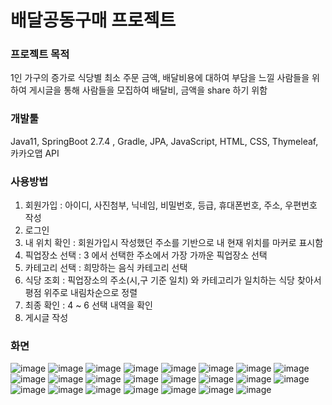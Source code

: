 # 배달공동구매 프로젝트

### 프로젝트 목적
<a>1인 가구의 증가로 식당별 최소 주문 금액, 배달비용에 대하여 부담을 느낄 사람들을 위하여 게시글을 통해 사람들을 모집하여 배달비, 금액을 share 하기 위함</a>
### 개발툴
Java11, SpringBoot 2.7.4 , Gradle, JPA, JavaScript, HTML, CSS, Thymeleaf, 카카오맵 API
### 사용방법  
1) 회원가입 : 아이디, 사진첨부, 닉네임, 비밀번호, 등급, 휴대폰번호, 주소, 우편번호 작성  
2) 로그인  
3) 내 위치 확인 : 회원가입시 작성했던 주소를 기반으로 내 현재 위치를 마커로 표시함  
4) 픽업장소 선택 : 3 에서 선택한 주소에서 가장 가까운 픽업장소 선택  
5) 카테고리 선택 : 희망하는 음식 카테고리 선택  
6) 식당 조회 : 픽업장소의 주소(시,구 기준 일치) 와 카테고리가 일치하는 식당 찾아서 평점 위주로 내림차순으로 정렬  
7) 최종 확인 : 4 ~ 6 선택 내역을 확인  
8) 게시글 작성  

### 화면  
![image](https://user-images.githubusercontent.com/96707563/196575683-2752d94c-7a73-4f2c-9e84-625f4b97e73b.png)
![image](https://user-images.githubusercontent.com/96707563/196575706-5ddb4e3a-ac9f-47cc-8950-8585b3d57498.png)
![image](https://user-images.githubusercontent.com/96707563/196575740-23578289-6831-43b1-b4ba-28b479e373da.png)
![image](https://user-images.githubusercontent.com/96707563/196575782-664992a8-c5dd-4468-a690-2750877fdf4c.png)
![image](https://user-images.githubusercontent.com/96707563/196575813-d9d9210c-05ce-4fab-b519-7aab5e530a8a.png)
![image](https://user-images.githubusercontent.com/96707563/196575851-70574d9a-ec99-408b-8c35-4a56df399fd3.png)
![image](https://user-images.githubusercontent.com/96707563/196575883-5424bd2d-e0ad-4d88-857d-bb4f25018120.png)
![image](https://user-images.githubusercontent.com/96707563/196575950-369bd0de-d3cd-45ec-a2d9-3489b3fcc313.png)
![image](https://user-images.githubusercontent.com/96707563/196575991-b3af720d-41d4-4382-af1b-4bd89515c09b.png)
![image](https://user-images.githubusercontent.com/96707563/196576017-3c8c9b64-284b-4d91-be28-7b42be0ae02f.png)
![image](https://user-images.githubusercontent.com/96707563/196576046-6f31970c-f3dd-4c6d-bb74-7ffadc80ae02.png)
![image](https://user-images.githubusercontent.com/96707563/196576060-90c69daf-d4eb-44a8-9d49-c20cd76b7412.png)
![image](https://user-images.githubusercontent.com/96707563/196576088-9853d315-021b-4af4-bfdf-2fbd3fc589b7.png)
![image](https://user-images.githubusercontent.com/96707563/196576107-178dd6d4-38f8-415f-94e9-e956330d1014.png)
![image](https://user-images.githubusercontent.com/96707563/198991291-b7f035db-2940-40f0-bb44-75b9cbcad6ef.png)
![image](https://user-images.githubusercontent.com/96707563/198991365-286da3cf-11a5-421d-b56d-5b16bc151b40.png)
![image](https://user-images.githubusercontent.com/96707563/196576180-ded21069-c45b-40da-ab0f-a55645a75431.png)
![image](https://user-images.githubusercontent.com/96707563/196610802-681ddb9c-d5b9-4086-9990-8d5890ec06ea.png)
![image](https://user-images.githubusercontent.com/96707563/196610973-ebc69d3c-829f-48e4-907c-1e7dd5ced37a.png)
![image](https://user-images.githubusercontent.com/96707563/196610870-d7ddcccd-edc7-4708-b40d-e2635f9b4dc2.png)
![image](https://user-images.githubusercontent.com/96707563/196610932-3ae6831e-de3a-45c9-b6f1-b726154fc635.png)
![image](https://user-images.githubusercontent.com/96707563/196610995-6183d68b-36fc-43d5-8f53-a7f0f5be1bf1.png)
![image](https://user-images.githubusercontent.com/96707563/198991475-7100e585-d85f-4afc-bb56-f8e8fc19798c.png)





